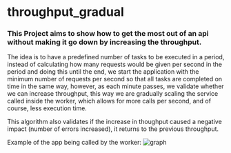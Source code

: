 # throughput_gradual

### This Project aims to show how to get the most out of an api without making it go down by increasing the throughput.

The idea is to have a predefined number of tasks to be executed in a period, instead of calculating how many requests would be given per second in the period and doing this until the end, we start the application with the minimum number of requests per second so that all tasks are completed on time in the same way, however, as each minute passes, we validate whether we can increase throughput, this way we are gradually scaling the service called inside the worker, which allows for more calls per second, and of course, less execution time.

This algorithm also validates if the increase in thoughput caused a negative impact (number of errors increased), it returns to the previous throughput.

Example of the app being called by the worker:
![graph](https://user-images.githubusercontent.com/32064166/236351459-2bdd4c0f-0b2e-44df-b8f6-c3bcb4008cb5.png)
